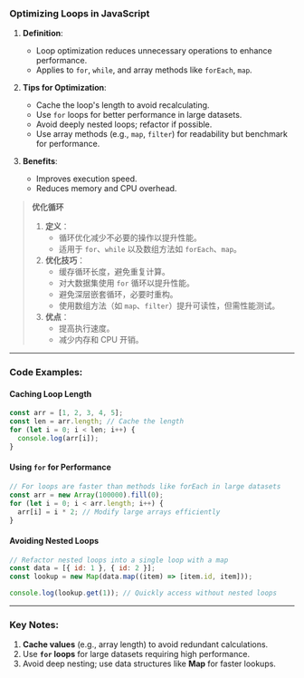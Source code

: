 ### Optimizing Loops in JavaScript

<audio src="..\..\mp3\1.  Definition. (4).mp3"></audio>

1. **Definition**:  
   - Loop optimization reduces unnecessary operations to enhance performance.  
   - Applies to `for`, `while`, and array methods like `forEach`, `map`.

2. **Tips for Optimization**:  
   - Cache the loop's length to avoid recalculating.  
   - Use `for` loops for better performance in large datasets.  
   - Avoid deeply nested loops; refactor if possible.  
   - Use array methods (e.g., `map`, `filter`) for readability but benchmark for performance.

3. **Benefits**:  
   - Improves execution speed.  
   - Reduces memory and CPU overhead.

> **优化循环**  
>
> <audio src="..\..\mp3\定义：  循环优化减少不必要的.mp3"></audio>
>
> 1. **定义**：  
>    - 循环优化减少不必要的操作以提升性能。  
>    - 适用于 `for`、`while` 以及数组方法如 `forEach`、`map`。  
> 2. **优化技巧**：  
>    - 缓存循环长度，避免重复计算。  
>    - 对大数据集使用 `for` 循环以提升性能。  
>    - 避免深层嵌套循环，必要时重构。  
>    - 使用数组方法（如 `map`、`filter`）提升可读性，但需性能测试。  
> 3. **优点**：  
>    - 提高执行速度。  
>    - 减少内存和 CPU 开销。

---

### Code Examples:

#### **Caching Loop Length**
```javascript
const arr = [1, 2, 3, 4, 5];
const len = arr.length; // Cache the length
for (let i = 0; i < len; i++) {
  console.log(arr[i]);
}
```

#### **Using `for` for Performance**
```javascript
// For loops are faster than methods like forEach in large datasets
const arr = new Array(100000).fill(0);
for (let i = 0; i < arr.length; i++) {
  arr[i] = i * 2; // Modify large arrays efficiently
}
```

#### **Avoiding Nested Loops**
```javascript
// Refactor nested loops into a single loop with a map
const data = [{ id: 1 }, { id: 2 }];
const lookup = new Map(data.map((item) => [item.id, item]));

console.log(lookup.get(1)); // Quickly access without nested loops
```

---

### Key Notes:
1. **Cache values** (e.g., array length) to avoid redundant calculations.  
2. Use **`for` loops** for large datasets requiring high performance.  
3. Avoid deep nesting; use data structures like **Map** for faster lookups.